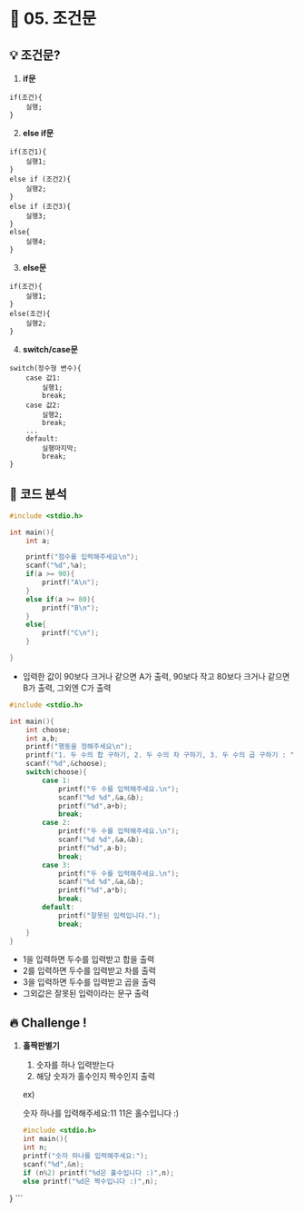 # 🌈 05. 조건문
## 💡 조건문?
1. **if문**
```
if(조건){
    실행;
}
```
2. **else if문**
```
if(조건1){
    실행1;
}
else if (조건2){
    실행2;
}
else if (조건3){
    실행3;
}
else{
    실행4;
}

```
3. **else문**
```
if(조건){
    실행1;
}
else(조건){
    실행2;
}
```
4. **switch/case문**
```
switch(정수형 변수){
    case 값1:
        실행1;
        break;
    case 값2:
        실행2;
        break;
    ...
    default:
        실행마지막;
        break;
}
```
## 📄 코드 분석
```c
#include <stdio.h>

int main(){
	int a;

	printf("점수를 입력해주세요\n");
	scanf("%d",%a);
	if(a >= 90){
		printf("A\n");
	}
	else if(a >= 80){
		printf("B\n");
	}
	else{
		printf("C\n");
	}

}
```
- 입력한 값이 90보다 크거나 같으면 A가 출력, 90보다 작고 80보다 크거나 같으면 B가 출력, 그외엔 C가 출력
```c
#include <stdio.h>

int main(){
	int choose;
	int a,b;
	printf("행동을 정해주세요\n");
	printf("1. 두 수의 합 구하기, 2. 두 수의 차 구하기, 3. 두 수의 곱 구하기 : ");
	scanf("%d",&choose);
	switch(choose){
		case 1:
			printf("두 수를 입력해주세요.\n");
			scanf("%d %d",&a,&b);
			printf("%d",a+b);
			break;
		case 2:
			printf("두 수를 입력해주세요.\n");
			scanf("%d %d",&a,&b);
			printf("%d",a-b);
			break;
		case 3:
			printf("두 수를 입력해주세요.\n");
			scanf("%d %d",&a,&b);
			printf("%d",a*b);
			break;
		default:
			printf("잘못된 입력입니다.");
			break;
	}
}
```
- 1을 입력하면 두수를 입력받고 합을 출력
- 2를 입력하면 두수를 입력받고 차를 출력
- 3을 입력하면 두수를 입력받고 곱을 출력
- 그외값은 잘못된 입력이라는 문구 출력

## 🔥 Challenge !
1. **홀짝판별기**
    1. 숫자를 하나 입력받는다
    2. 해당 숫자가 홀수인지 짝수인지 출력
    
    ex) 

    숫자 하나를 입력해주세요:11
    11은 홀수입니다 :)
    ```c
    #include <stdio.h>
    int main(){
    int n;
    printf("숫자 하나를 입력해주세요:");
    scanf("%d",&n);
    if (n%2) printf("%d은 홀수입니다 :)",n);
    else printf("%d은 짝수입니다 :)",n);
}
    ```